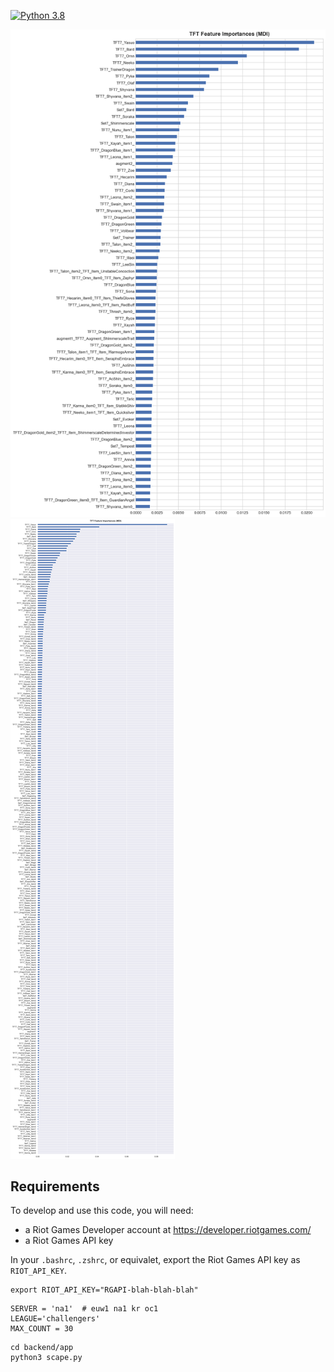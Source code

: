 
[![Python 3.8](https://img.shields.io/badge/python-3.10-blue.svg)](https://www.python.org/downloads/release/python-3100/)

![tftfi00](./assets/tft_feature_importances_12.12.450.4196.png)
 ![tftfi](./assets/tft_feature_importances.png)
 
## Requirements

To develop and use this code, you will need:

- a Riot Games Developer account at <https://developer.riotgames.com/>
- a Riot Games API key

In your `.bashrc`, `.zshrc`, or equivalet, export the Riot Games API key as `RIOT_API_KEY`.

```
export RIOT_API_KEY="RGAPI-blah-blah-blah"
```

```
SERVER = 'na1'  # euw1 na1 kr oc1
LEAGUE='challengers'
MAX_COUNT = 30
```

```
cd backend/app
python3 scape.py
```